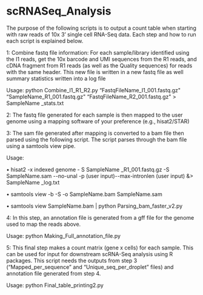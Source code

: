 # scRNASeq_Analysis

The purpose of the following scripts is to output a count table when starting with raw reads of 10x 3’ single cell RNA-Seq data. Each step and how to run each script is explained below. 

1: Combine fastq file information: For each sample/library identified using the I1 reads, get the 10x barcode and UMI sequences from the R1 reads, and cDNA fragment from R1 reads (as well as the Quality sequences) for reads with the same header. This new file is written in a new fastq file as well summary statistics written into a log file

Usage: 
python Combine_I1_R1_R2.py “FastqFileName_I1_001.fastq.gz" “SampleName_R1_001.fastq.gz" “FastqFileName_R2_001.fastq.gz" > SampleName _stats.txt


2: The fastq file generated for each sample is then mapped to the user genome using a mapping software of your preference (e.g., hisat2/STAR)


3: The sam file generated after mapping is converted to a bam file then parsed using the following script. The script parses through the bam file using a samtools view pipe.

Usage: 

•	hisat2 -x indexed genome - S SampleName _R1_001.fastq.gz -S SampleName.sam --no-unal -p (user input)--max-intronlen (user input) &> SampleName _log.txt

•	samtools view -b -S -o SampleName.bam SampleName.sam

•	samtools view SampleName.bam | python Parsing_bam_faster_v2.py


4: In this step, an annotation file is generated from a gff file for the genome used to map the reads above.

Usage:
python Making_Full_annotation_file.py


5: This final step makes a count matrix (gene x cells) for each sample. This can be used for input for downstream scRNA-Seq analysis using R packages. This script needs the outputs from step 3 (“Mapped_per_sequence” and “Unique_seq_per_droplet” files) and annotation file generated from step 4.

Usage: 
python Final_table_printing2.py
